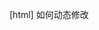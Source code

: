 [html] 如何动态修改<title>的标题名称？
[css] 说说你对 css 变量（自定义属性）的理解？
[js] 你是如何做前端性能分析的？从哪些方面入手？有哪些指标？
[软技能] 你是如何评估工作量的？

1.  我们应该使用 document.title 方法通过 DOM 操作来修改 title 的值

2.  自定义属性（有时候也被称作 CSS 变量或者级联变量）是由 CSS 作者定义的，它包含的值可以在整个文档中重复使用。由自定义属性标记设定值（比如： --main-color: black;），由 var() 函数来获取值（比如： color: var(--main-color);）
    复杂的网站都会有大量的 CSS 代码，通常也会有许多重复的值。举个例子，同样一个颜色值可能在成千上百个地方被使用到，如果这个值发生了变化，需要全局搜索并且一个一个替换（很麻烦哎～）。自定义属性在某个地方存储一个值，然后在其他许多地方引用它。另一个好处是语义化的标识。比如，--main-text-color 会比 #00ff00 更易理解，尤其是这个颜色值在其他上下文中也被使用到。
    自定义属性受级联的约束，并从其父级继承其值。

注意，规则集所指定的选择器定义了自定义属性的可见作用域。通常的最佳实践是定义在根伪类 :root 下，这样就可以在 HTML 文档的任何地方访问到它了：

CSS自定义属性的语法格式为--*，双横线加上具体的自定义属性名，属性名是一个合法的CSS标识符即可。


:root {
--main-bg-color: brown;
}

如前所述，使用一个局部变量时用 var() 函数包裹以表示一个合法的属性值：

element {
background-color: var(--main-bg-color);
}


3.  一、影响网页性能的因素
HTML 的解析和渲染（参见文档 《浏览器解析渲染HTML页面的过程》）
服务端处理的速度（负载均衡，缓存策略）
客户端带宽（网络状况）
我们要对网页的性能进行统计分析，首先应当确定哪些因素会对网页的性能带来影响。一般来说，前端HTML文档的结构是否合理，外部资源是否进行了压缩合并，静态内容是否使用了CDN加速，服务端是否配置了负载均衡，是否采取了缓存策略，以及客户端带宽状况等，都会对网页的性能造成影响。

二、浏览器解析渲染HTML页面的过程
参考资料： 浏览器的工作原理

上面这篇文章会帮助我们了解浏览器解析和渲染HTML文档的过程。具体的可以参见另一篇文档： 《浏览器解析渲染HTML页面的过程》

这里对以下几点进行着重说明：

HTML 文档的解析和渲染是一个渐进的过程。为达到更好的用户体验，呈现引擎会力求尽快将内容显示在屏幕上。它不必等到整个 HTML 文档解析完毕，就会开始构建呈现树和设置布局。在不断接收和处理来自网络的其余内容的同时，呈现引擎会将部分内容解析并显示出来。
浏览器的预解析机制。
HTML 文档的解析和渲染过程中，外部样式表和脚本顺序执行、并发加载。
JS 脚本会阻塞 HTML 文档的解析，包括 DOM 树的构建和渲染树的构建；CSS 样式表会阻塞渲染树的构建，但 DOM 树依然继续构建（除非遇到 script 标签且 css 文件此时仍未加载完成），但不会渲染绘制到页面上。
在 HTML 文档的解析过程中，解析器遇到 <script> 标记时会立即解析并执行脚本，HTML 文档的解析将被阻塞，直到脚本执行完毕。如果脚本是外部的，那么解析过程会停止，直到从网络抓取资源并解析和执行完成后，再继续解析后续内容。
但无论是哪种情况导致的阻塞，该加载的外部资源还是会加载，例如外部脚本、样式表和图片。HTML 文档的解析可能会被阻塞，但外部资源的加载不会被阻塞。

三、浏览器并发连接数
Chrome: Browser only allows six TCP connections per origin on HTTP 1.
Chrome 浏览器的并发连接数为 6 个，超过限制数目的请求会被阻塞。

参见《浏览器解析渲染HTML页面的过程》的 “CSS 和 JS 的处理顺序和阻塞分析”一节。

四、Performance API
能够实现对网页性能的监控，主要是依靠 Performance API。

《JavaScript 标准参考教程（alpha）》
MDN文档
重点查看以下方法：

Performance.timing
Performance.getEntries()
Performance.getEntriesByType()
Performance.now()
尤其是第一项，可以在控制台输出查看一下。

五、localStorage
Web Storage API
calculating-usage-of-localstorage-space
localStorage 的基本概念和使用方法可以参见上面的链接，包括测试本地存储是否已被填充、从存储中获取值、在存储中设置值、删除数据记录、浏览器兼容性、通过 StorageEvent 响应存储的变化等。

localStorage 的大小限制
浏览器对于 localStorage 存储数据的大小有限制，一般为 5M/域，因此开发时应该注意控制存数数据的大小，并定期清除过期和无用的数据。

当 localStorage 存储超限的时候，会报 Uncaught QuotaExceededError 错误。

// 当存储数据大小超过限制时，会报以下错误：
// `YourStorageKey` 指报错时存放数据的键值
Uncaught QuotaExceededError: Failed to set the 'YourStorageKey' property on 'Storage': Setting the value of 'YourStorageKey' exceeded the quota.
我们可以使用 try-catch 对数据存储操作进行包裹，当捕获数据超限的错误时，我们可以先清除旧数据再进行存储。

// 存储 xhr 信息到客户端 localStorage 中
wp.setItemToLocalStorage = function (xhr) {
    var arrayObjectLocal = this.getItemFromLocalStorage();
    if (arrayObjectLocal && Array.isArray(arrayObjectLocal)) {
        arrayObjectLocal.push(xhr);
        try {
            localStorage.setItem('webperformance', JSON.stringify(arrayObjectLocal));
        } catch (e) {
            if (e.name == 'QuotaExceededError') {
            // 如果 localStorage 超限, 移除我们设置的数据, 不再存储
            localStorage.removeItem('webperformance');
            }
        }
    }
};
数据格式
localStorage 只能存储字符串类型的数据，不能够直接存储数组或对象。但我们可以通过 JSON.stringify() 和 JSON.parse() 实现对数组和对象数据类型的存取.

localStorage.setItem('webperformance', JSON.stringify(arrayObjectLocal));
var arrayObjectLocal = JSON.parse(localStorage.getItem('webperformance')) || [];
网页性能指标
一、页面性能指标
白屏时间
读取页面首字节时间（ttfb - Time To First Byte），可以理解为用户拿到页面资源占用的时间。
浏览器对html文档的解析和渲染是一个渐进的过程，一般在拿到首字节之后便会有内容绘制在页面上，正常网络状态下基本上白屏时间很短。
资源加载
浏览器在接收到服务器返回的 html 文档数据之后，会起一系列的线程去请求文档解析中遇到的各种资源，js脚本、CSS样式表、图片，以及发起异步请求。我们这里的资源认为是 js/css/图片，后面统计资源加载情况时，会统计这些资源的文件大小、文件数量、总的加载用时。ajax异步请求我们会另外进行统计。
用户可操作时间
在查阅相关资料时，会看到用户等待页面时间、用户可操作时间等概念，不同资料和文章的定义也不同，这里我们认为用户可操作时间就是用户可以进行页面操作的时间，此时 html 文档解析完成（domContentLoadedEventEnd）。另一种用户等待页面的时间，一般是按照页面加载完成的时间来统计（loadEventEnd）。但在我们这次的前端性能监控方案中，并不将其作为主要的监控指标。
首屏渲染时间
首屏时间的统计比较复杂，因为涉及图片资源的下载及异步请求等因素。有些资料统计中不计算图片的下载时间，但我们认为既然是首屏的展示，应当包括图片加载的完成。判断首屏图片加载完成的方法，这里不再详述，可以查阅相关文章。我们这次的前端性能分析方案中，并没有涉及到图片，而是关注页面初始化过程中的异步请求。
二、ajax 请求性能指标
服务器处理时间
客户端下载时间
接口名称
下载速度
页面路径及id
传输大小